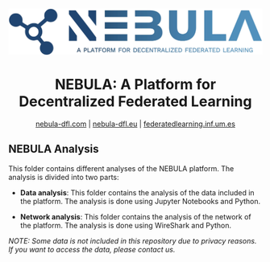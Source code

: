 <!-- PROJECT LOGO -->
<br>
<p align="center">
  <a href="https://github.com/CyberDataLab/nebula">
    <img src="https://raw.githubusercontent.com/CyberDataLab/nebula/5b44d54eec9186f7c9f6351f26cd92b33bd37fdf/docs/_prebuilt/static/nebula-logo.jpg" alt="nebula">
  </a>
  <h1 align="center">NEBULA: A Platform for Decentralized Federated Learning</h1>

  <p align="center">
    <a href="https://nebula-dfl.com">nebula-dfl.com</a> |
	<a href="https://nebula-dfl.eu">nebula-dfl.eu</a> |
	<a href="https://federeratedlearning.inf.um.es">federatedlearning.inf.um.es</a>
  </p>
</p>

## NEBULA Analysis

This folder contains different analyses of the NEBULA platform. The analysis is divided into two parts:

- **Data analysis**: This folder contains the analysis of the data included in the platform. The analysis is done using Jupyter Notebooks and Python.

- **Network analysis**: This folder contains the analysis of the network of the platform. The analysis is done using WireShark and Python.

_*NOTE:* Some data is not included in this repository due to privacy reasons. If you want to access the data, please contact us._
